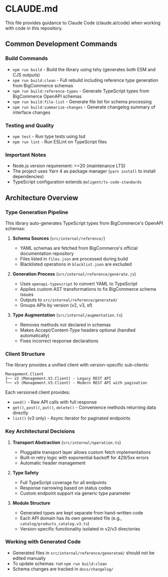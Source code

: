 # CLAUDE.md

This file provides guidance to Claude Code (claude.ai/code) when working with code in this repository.

## Common Development Commands

### Build Commands
- `npm run build` - Build the library using tshy (generates both ESM and CJS outputs)
- `npm run build:clean` - Full rebuild including reference type generation from BigCommerce schemas
- `npm run build:reference-types` - Generate TypeScript types from BigCommerce OpenAPI schemas
- `npm run build:file-list` - Generate file list for schema processing
- `npm run build:summarize-changes` - Generate changelog summary of interface changes

### Testing and Quality
- `npm test` - Run type tests using tsd
- `npm run lint` - Run ESLint on TypeScript files

### Important Notes
- Node.js version requirement: >=20 (maintenance LTS)
- The project uses Yarn 4 as package manager (`yarn install` to install dependencies)
- TypeScript configuration extends `@aligent/ts-code-standards`

## Architecture Overview

### Type Generation Pipeline
This library auto-generates TypeScript types from BigCommerce's OpenAPI schemas:

1. **Schema Sources** (`src/internal/reference/`)
   - YAML schemas are fetched from BigCommerce's official documentation repository
   - Files listed in `files.json` are processed during build
   - Blacklisted operations in `blacklist.json` are excluded

2. **Generation Process** (`src/internal/reference/generate.js`)
   - Uses `openapi-typescript` to convert YAML to TypeScript
   - Applies custom AST transformations to fix BigCommerce schema issues
   - Outputs to `src/internal/reference/generated/`
   - Groups APIs by version (v2, v3, sf)

3. **Type Augmentation** (`src/internal/augmentation.ts`)
   - Removes methods not declared in schemas
   - Makes Accept/Content-Type headers optional (handled automatically)
   - Fixes incorrect response declarations

### Client Structure

The library provides a unified client with version-specific sub-clients:

```
Management.Client
├── v2 (Management.V2.Client) - Legacy REST API
└── v3 (Management.V3.Client) - Modern REST API with pagination
```

Each versioned client provides:
- `send()` - Raw API calls with full response
- `get()`, `post()`, `put()`, `delete()` - Convenience methods returning data directly
- `list()` (v3 only) - Async iterator for paginated endpoints

### Key Architectural Decisions

1. **Transport Abstraction** (`src/internal/operation.ts`)
   - Pluggable transport layer allows custom fetch implementations
   - Built-in retry logic with exponential backoff for 429/5xx errors
   - Automatic header management

2. **Type Safety**
   - Full TypeScript coverage for all endpoints
   - Response narrowing based on status codes
   - Custom endpoint support via generic type parameter

3. **Module Structure**
   - Generated types are kept separate from hand-written code
   - Each API domain has its own generated file (e.g., `catalog/products_catalog.v3.ts`)
   - Version-specific functionality isolated in v2/v3 directories

### Working with Generated Code
- Generated files in `src/internal/reference/generated/` should not be edited manually
- To update schemas: run `npm run build:clean`
- Schema changes are tracked in `docs/changelog/`